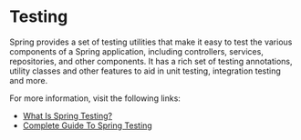 # Testing

Spring provides a set of testing utilities that make it easy to test the various components of a Spring application, including controllers, services, repositories, and other components. It has a rich set of testing annotations, utility classes and other features to aid in unit testing, integration testing and more.

For more information, visit the following links:

- [What Is Spring Testing?](https://www.developer.com/design/what-is-spring-testing/)
- [Complete Guide To Spring Testing](https://www.lambdatest.com/blog/spring-testing/)
